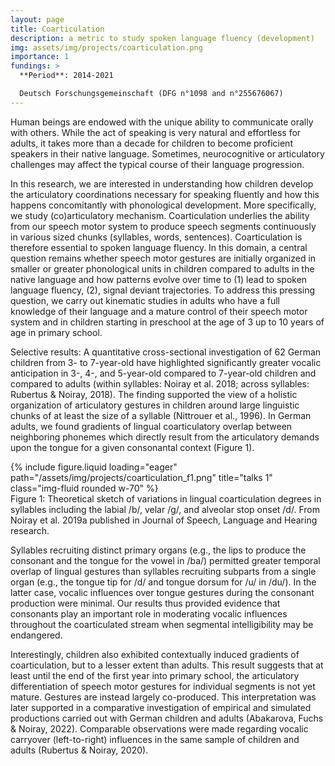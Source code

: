 ```yaml
---
layout: page
title: Coarticulation
description: a metric to study spoken language fluency (development)
img: assets/img/projects/coarticulation.png
importance: 1
fundings: >
  **Period**: 2014-2021  

  Deutsch Forschungsgemeinschaft (DFG n°1098 and n°255676067)
---
```


Human beings are endowed with the unique ability to communicate orally with others. While the act of speaking is very natural and effortless for adults, it takes more than a decade for children to become proficient speakers in their native language. Sometimes, neurocognitive or articulatory challenges may affect the typical course of their language progression.

In this research, we are interested in understanding how children develop the articulatory coordinations necessary for speaking fluently and how this happens concomitantly with phonological development.
More specifically, we study (co)articulatory mechanism. Coarticulation underlies the ability from our speech motor system to produce speech segments continuously in various sized chunks (syllables, words, sentences). Coarticulation is therefore essential to spoken language fluency. In this domain, a central question remains whether speech motor gestures are initially organized in smaller or greater phonological units in children compared to adults in the native language and how patterns evolve over time to (1) lead to spoken language fluency, (2), signal deviant trajectories.
To address this pressing question, we carry out kinematic studies in adults who have a full knowledge of their language and a mature control of their speech motor system and in children starting in preschool at the age of 3 up to 10 years of age in primary school.

Selective results:
​A quantitative cross-sectional investigation of 62 German children from 3- to 7-year-old have highlighted significantly greater vocalic anticipation in 3-, 4-, and 5-year-old compared to 7-year-old children and compared to adults (within syllables: Noiray et al. 2018; across syllables: Rubertus & Noiray, 2018). The finding supported the view of a holistic organization of articulatory gestures in children around large linguistic chunks of at least the size of a syllable (Nittrouer et al., 1996). In German adults, we found gradients of lingual coarticulatory overlap between neighboring phonemes which directly result from the articulatory demands upon the tongue for a given consonantal context (Figure 1).

<div class="row">
    <div style="max-width:800px; margin:auto;" class="">
        {% include figure.liquid loading="eager" path="/assets/img/projects/coarticulation_f1.png" title="talks 1" 
        class="img-fluid rounded w-70" 
        %}
    </div>
</div>
<div class="caption">
    Figure 1: Theoretical sketch of variations in lingual coarticulation degrees in syllables including the labial /b/, velar /g/, and alveolar stop onset /d/. From Noiray et al. 2019a published in Journal of Speech, Language and Hearing research.
</div>

Syllables recruiting distinct primary organs (e.g., the lips to produce the consonant and the tongue for the vowel in /ba/) permitted greater temporal overlap of lingual gestures than syllables recruiting subparts from a single organ (e.g., the tongue tip for /d/ and tongue dorsum for /u/ in /du/). In the latter case, vocalic influences over tongue gestures during the consonant production were minimal. Our results thus provided evidence that consonants play an important role in moderating vocalic influences throughout the coarticulated stream when segmental intelligibility may be endangered.

Interestingly, children also exhibited contextually induced gradients of coarticulation, but to a lesser extent than adults. This result suggests that at least until the end of the first year into primary school, the articulatory differentiation of speech motor gestures for individual segments is not yet mature. Gestures are instead largely co-produced. This interpretation was later supported in a comparative investigation of empirical and simulated productions carried out with German children and adults (Abakarova, Fuchs & Noiray, 2022). Comparable observations were made regarding vocalic carryover (left-to-right) influences in the same sample of children and adults (Rubertus & Noiray, 2020).
